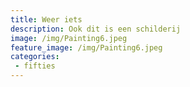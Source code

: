 ```yaml
---
title: Weer iets
description: Ook dit is een schilderij
image: /img/Painting6.jpeg
feature_image: /img/Painting6.jpeg
categories:
 - fifties
---
```

